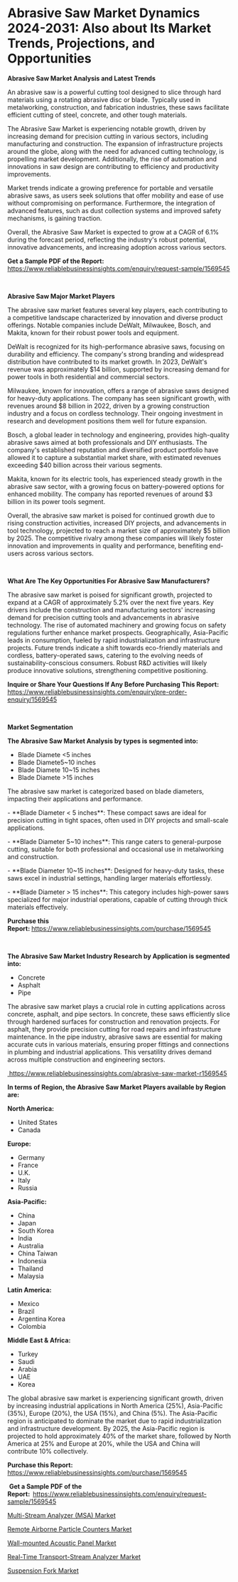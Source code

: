 <p><h1>Abrasive Saw Market Dynamics 2024-2031: Also about Its Market Trends, Projections, and Opportunities</h1></p><p><strong>Abrasive Saw Market Analysis and Latest Trends</strong></p>
<p><p>An abrasive saw is a powerful cutting tool designed to slice through hard materials using a rotating abrasive disc or blade. Typically used in metalworking, construction, and fabrication industries, these saws facilitate efficient cutting of steel, concrete, and other tough materials. </p><p>The Abrasive Saw Market is experiencing notable growth, driven by increasing demand for precision cutting in various sectors, including manufacturing and construction. The expansion of infrastructure projects around the globe, along with the need for advanced cutting technology, is propelling market development. Additionally, the rise of automation and innovations in saw design are contributing to efficiency and productivity improvements.</p><p>Market trends indicate a growing preference for portable and versatile abrasive saws, as users seek solutions that offer mobility and ease of use without compromising on performance. Furthermore, the integration of advanced features, such as dust collection systems and improved safety mechanisms, is gaining traction. </p><p>Overall, the Abrasive Saw Market is expected to grow at a CAGR of 6.1% during the forecast period, reflecting the industry's robust potential, innovative advancements, and increasing adoption across various sectors.</p></p>
<p><strong>Get a Sample PDF of the Report:&nbsp;</strong> <a href="https://www.reliablebusinessinsights.com/enquiry/request-sample/1569545?utm_campaign=1094&utm_medium=2&utm_source=Github&utm_content=ia&utm_term=14102024&utm_id=abrasive-saw">https://www.reliablebusinessinsights.com/enquiry/request-sample/1569545</a></p>
<p>&nbsp;</p>
<p><strong>Abrasive Saw Major Market Players</strong></p>
<p><p>The abrasive saw market features several key players, each contributing to a competitive landscape characterized by innovation and diverse product offerings. Notable companies include DeWalt, Milwaukee, Bosch, and Makita, known for their robust power tools and equipment.</p><p>DeWalt is recognized for its high-performance abrasive saws, focusing on durability and efficiency. The company's strong branding and widespread distribution have contributed to its market growth. In 2023, DeWalt's revenue was approximately $14 billion, supported by increasing demand for power tools in both residential and commercial sectors.</p><p>Milwaukee, known for innovation, offers a range of abrasive saws designed for heavy-duty applications. The company has seen significant growth, with revenues around $8 billion in 2022, driven by a growing construction industry and a focus on cordless technology. Their ongoing investment in research and development positions them well for future expansion.</p><p>Bosch, a global leader in technology and engineering, provides high-quality abrasive saws aimed at both professionals and DIY enthusiasts. The company's established reputation and diversified product portfolio have allowed it to capture a substantial market share, with estimated revenues exceeding $40 billion across their various segments.</p><p>Makita, known for its electric tools, has experienced steady growth in the abrasive saw sector, with a growing focus on battery-powered options for enhanced mobility. The company has reported revenues of around $3 billion in its power tools segment.</p><p>Overall, the abrasive saw market is poised for continued growth due to rising construction activities, increased DIY projects, and advancements in tool technology, projected to reach a market size of approximately $5 billion by 2025. The competitive rivalry among these companies will likely foster innovation and improvements in quality and performance, benefiting end-users across various sectors.</p></p>
<p>&nbsp;</p>
<p><strong>What Are The Key Opportunities For Abrasive Saw Manufacturers?</strong></p>
<p><p>The abrasive saw market is poised for significant growth, projected to expand at a CAGR of approximately 5.2% over the next five years. Key drivers include the construction and manufacturing sectors' increasing demand for precision cutting tools and advancements in abrasive technology. The rise of automated machinery and growing focus on safety regulations further enhance market prospects. Geographically, Asia-Pacific leads in consumption, fueled by rapid industrialization and infrastructure projects. Future trends indicate a shift towards eco-friendly materials and cordless, battery-operated saws, catering to the evolving needs of sustainability-conscious consumers. Robust R&D activities will likely produce innovative solutions, strengthening competitive positioning.</p></p>
<p><strong>Inquire or Share Your Questions If Any Before Purchasing This Report:</strong> <a href="https://www.reliablebusinessinsights.com/enquiry/pre-order-enquiry/1569545?utm_campaign=1094&utm_medium=2&utm_source=Github&utm_content=ia&utm_term=14102024&utm_id=abrasive-saw">https://www.reliablebusinessinsights.com/enquiry/pre-order-enquiry/1569545</a></p>
<p>&nbsp;</p>
<p><strong>Market Segmentation</strong></p>
<p><strong>The Abrasive Saw Market Analysis by types is segmented into:</strong></p>
<p><ul><li>Blade Diamete <5 inches</li><li>Blade Diamete5~10 inches</li><li>Blade Diamete 10~15 inches</li><li>Blade Diamete >15 inches</li></ul></p>
<p><p>The abrasive saw market is categorized based on blade diameters, impacting their applications and performance. </p><p>- **Blade Diameter < 5 inches**: These compact saws are ideal for precision cutting in tight spaces, often used in DIY projects and small-scale applications.  </p><p>- **Blade Diameter 5~10 inches**: This range caters to general-purpose cutting, suitable for both professional and occasional use in metalworking and construction.  </p><p>- **Blade Diameter 10~15 inches**: Designed for heavy-duty tasks, these saws excel in industrial settings, handling larger materials effortlessly.  </p><p>- **Blade Diameter > 15 inches**: This category includes high-power saws specialized for major industrial operations, capable of cutting through thick materials effectively.</p></p>
<p><strong>Purchase this Report:&nbsp;</strong><a href="https://www.reliablebusinessinsights.com/purchase/1569545?utm_campaign=1094&utm_medium=2&utm_source=Github&utm_content=ia&utm_term=14102024&utm_id=abrasive-saw">https://www.reliablebusinessinsights.com/purchase/1569545</a></p>
<p>&nbsp;</p>
<p><strong>The Abrasive Saw Market Industry Research by Application is segmented into:</strong></p>
<p><ul><li>Concrete</li><li>Asphalt</li><li>Pipe</li></ul></p>
<p><p>The abrasive saw market plays a crucial role in cutting applications across concrete, asphalt, and pipe sectors. In concrete, these saws efficiently slice through hardened surfaces for construction and renovation projects. For asphalt, they provide precision cutting for road repairs and infrastructure maintenance. In the pipe industry, abrasive saws are essential for making accurate cuts in various materials, ensuring proper fittings and connections in plumbing and industrial applications. This versatility drives demand across multiple construction and engineering sectors.</p></p>
<p><a href="https://www.reliablebusinessinsights.com/abrasive-saw-market-r1569545?utm_campaign=1094&utm_medium=2&utm_source=Github&utm_content=ia&utm_term=14102024&utm_id=abrasive-saw">&nbsp;https://www.reliablebusinessinsights.com/abrasive-saw-market-r1569545</a></p>
<p><strong>In terms of Region, the Abrasive Saw Market Players available by Region are:</strong></p>
<p>
    <p> <strong> North America: </strong>
        <ul>
            <li>United States</li>
            <li>Canada</li>
        </ul>
        </p> 
    <p> <strong> Europe: </strong>
        <ul>
            <li>Germany</li>
            <li>France</li>
            <li>U.K.</li>
            <li>Italy</li>
            <li>Russia</li>
        </ul>
        </p> 
    <p> <strong> Asia-Pacific: </strong>
        <ul>
            <li>China</li>
            <li>Japan</li>
            <li>South Korea</li>
            <li>India</li>
            <li>Australia</li>
            <li>China Taiwan</li>
            <li>Indonesia</li>
            <li>Thailand</li>
            <li>Malaysia</li>
        </ul>
        </p> 
    <p> <strong> Latin America: </strong>
        <ul>
            <li>Mexico</li>
            <li>Brazil</li>
            <li>Argentina Korea</li>
            <li>Colombia</li>
        </ul>
        </p> 
    <p> <strong> Middle East & Africa: </strong>
        <ul>
            <li>Turkey</li>
            <li>Saudi</li>
            <li>Arabia</li>
            <li>UAE</li>
            <li>Korea</li>
        </ul>
    </p>
    </p>
<p><p>The global abrasive saw market is experiencing significant growth, driven by increasing industrial applications in North America (25%), Asia-Pacific (35%), Europe (20%), the USA (15%), and China (5%). The Asia-Pacific region is anticipated to dominate the market due to rapid industrialization and infrastructure development. By 2025, the Asia-Pacific region is projected to hold approximately 40% of the market share, followed by North America at 25% and Europe at 20%, while the USA and China will contribute 10% collectively.</p></p>
<p><strong>Purchase this Report: </strong><a href="https://www.reliablebusinessinsights.com/purchase/1569545?utm_campaign=1094&utm_medium=2&utm_source=Github&utm_content=ia&utm_term=14102024&utm_id=abrasive-saw">https://www.reliablebusinessinsights.com/purchase/1569545</a></p>
<p>&nbsp;<strong>Get a Sample PDF of the Report:&nbsp;&nbsp;</strong><a href="https://www.reliablebusinessinsights.com/enquiry/request-sample/1569545?utm_campaign=1094&utm_medium=2&utm_source=Github&utm_content=ia&utm_term=14102024&utm_id=abrasive-saw">https://www.reliablebusinessinsights.com/enquiry/request-sample/1569545</a></p>
<p><strong></strong></p>
<p><p><a href="https://www.linkedin.com/pulse/multi-stream-analyzer-msa-market-research-report-exploring-size-os4ae?trk=public_post_embed_feed-article-content&utm_campaign=1094&utm_medium=2&utm_source=Github&utm_content=ia&utm_term=14102024&utm_id=abrasive-saw">Multi-Stream Analyzer (MSA) Market</a></p><p><a href="https://www.linkedin.com/pulse/remote-airborne-particle-counters-landscape-product-spectrum-qyole?trk=public_post_embed_feed-article-content&utm_campaign=1094&utm_medium=2&utm_source=Github&utm_content=ia&utm_term=14102024&utm_id=abrasive-saw">Remote Airborne Particle Counters Market</a></p><p><a href="https://github.com/florjvdva/Market-Research-Report-List-1/blob/main/wall-mounted-acoustic-panel-market.md?utm_campaign=1094&utm_medium=2&utm_source=Github&utm_content=ia&utm_term=14102024&utm_id=abrasive-saw">Wall-mounted Acoustic Panel Market</a></p><p><a href="https://www.linkedin.com/pulse/unveiling-market-trends-global-real-time-transport-stream-analyzer-jsdle?trk=public_post_embed_feed-article-content&utm_campaign=1094&utm_medium=2&utm_source=Github&utm_content=ia&utm_term=14102024&utm_id=abrasive-saw">Real-Time Transport-Stream Analyzer Market</a></p><p><a href="https://github.com/LoretaDushku585/Market-Research-Report-List-1/blob/main/suspension-fork-market.md?utm_campaign=1094&utm_medium=2&utm_source=Github&utm_content=ia&utm_term=14102024&utm_id=abrasive-saw">Suspension Fork Market</a></p></p>